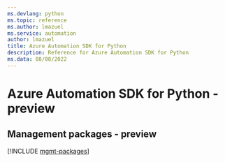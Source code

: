 ```yaml
---
ms.devlang: python
ms.topic: reference
ms.author: lmazuel
ms.service: automation
author: lmazuel
title: Azure Automation SDK for Python
description: Reference for Azure Automation SDK for Python
ms.data: 08/08/2022
---
```

# Azure Automation SDK for Python - preview

## Management packages - preview
[!INCLUDE [mgmt-packages](automation-mgmt-index.md)]